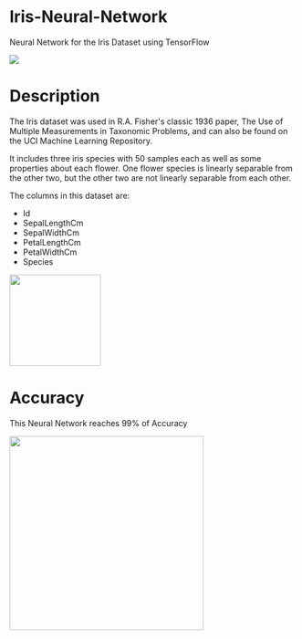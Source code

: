 # Iris-Neural-Network
Neural Network for the Iris Dataset using TensorFlow

<img src='https://s10.postimg.org/ooyqhpa0p/Iris.jpg'>

<h1>Description</h1>

The Iris dataset was used in R.A. Fisher's classic 1936 paper, The Use of Multiple Measurements in Taxonomic Problems, and can also be found on the UCI Machine Learning Repository.

It includes three iris species with 50 samples each as well as some properties about each flower. One flower species is linearly separable from the other two, but the other two are not linearly separable from each other.

The columns in this dataset are:

- Id
- SepalLengthCm
- SepalWidthCm
- PetalLengthCm
- PetalWidthCm
- Species

<img width=160 src='https://sebastianraschka.com/images/blog/2014/linear-discriminant-analysis/iris_petal_sepal.png'>

<h1>Accuracy</h1>

This Neural Network reaches 99% of Accuracy

<img width=340 src='https://s13.postimg.org/6hn9onp53/68747470733a2f2f7332312e706f7374696d672e6f72672f.jpg'>
